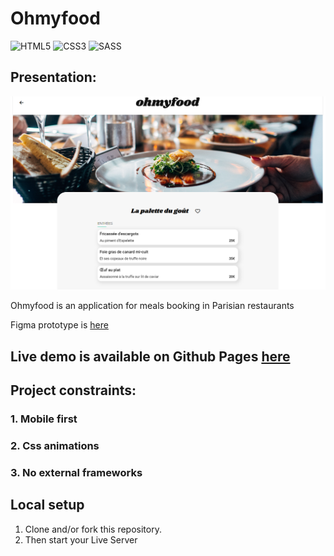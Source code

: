 # Ohmyfood

![HTML5](https://img.shields.io/badge/HTML5-E34F26?style=for-the-badge&logo=html5&logoColor=white)
![CSS3](https://img.shields.io/badge/CSS3-1572B6?style=for-the-badge&logo=css3&logoColor=white)
![SASS](https://img.shields.io/badge/SASS-hotpink.svg?style=for-the-badge&logo=SASS&logoColor=white)


## Presentation:

![ohmyfood](screenshot.png)

Ohmyfood is an application for meals booking in Parisian restaurants

Figma prototype is [here](https://www.figma.com/proto/t4449fzDnwGYmzuwQdu87V/Maquettes-Ohmyfood-(mobile-et-desktop)?node-id=25368-591&scaling=scale-down&page-id=0%3A1&starting-point-node-id=25368%3A591&show-proto-sidebar=1)

## Live demo is available on Github Pages [here](https://zhannazucher.github.io/Dynamisez_une_page_web_avec_des_animations_CSS_Zucher_Zhanna/)

## Project constraints:

### 1. Mobile first
### 2. Css animations
### 3. No external frameworks

## Local setup

1. Clone and/or fork this repository.
2. Then start your Live Server